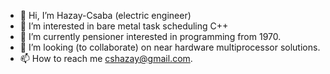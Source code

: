 - 👋 Hi, I’m Hazay-Csaba (electric engineer)
- 👀 I’m interested in bare metal task scheduling C++
- 🌱 I’m currently pensioner interested in programming from 1970.
- 💞️ I’m looking (to collaborate) on near hardware multiprocessor solutions.
- 📫 How to reach me cshazay@gmail.com.

<!---
Hazay-Csaba/Hazay-Csaba is a ✨ special ✨ repository because its `README.md` (this file) appears on your GitHub profile.
You can click the Preview link to take a look at your changes.
--->
